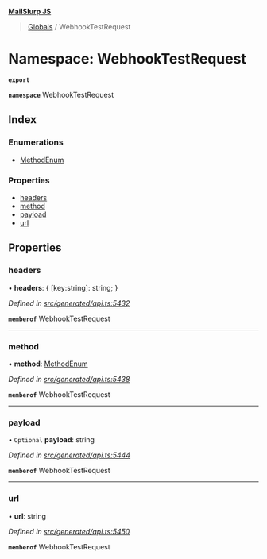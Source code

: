 **[MailSlurp JS](../README.md)**

> [Globals](../README.md) / WebhookTestRequest

# Namespace: WebhookTestRequest

**`export`** 

**`namespace`** WebhookTestRequest

## Index

### Enumerations

* [MethodEnum](../enums/webhooktestrequest.methodenum.md)

### Properties

* [headers](webhooktestrequest.md#headers)
* [method](webhooktestrequest.md#method)
* [payload](webhooktestrequest.md#payload)
* [url](webhooktestrequest.md#url)

## Properties

### headers

•  **headers**: { [key:string]: string;  }

*Defined in [src/generated/api.ts:5432](https://github.com/mailslurp/mailslurp-client/blob/a8663d0/src/generated/api.ts#L5432)*

**`memberof`** WebhookTestRequest

___

### method

•  **method**: [MethodEnum](../enums/webhooktestrequest.methodenum.md)

*Defined in [src/generated/api.ts:5438](https://github.com/mailslurp/mailslurp-client/blob/a8663d0/src/generated/api.ts#L5438)*

**`memberof`** WebhookTestRequest

___

### payload

• `Optional` **payload**: string

*Defined in [src/generated/api.ts:5444](https://github.com/mailslurp/mailslurp-client/blob/a8663d0/src/generated/api.ts#L5444)*

**`memberof`** WebhookTestRequest

___

### url

•  **url**: string

*Defined in [src/generated/api.ts:5450](https://github.com/mailslurp/mailslurp-client/blob/a8663d0/src/generated/api.ts#L5450)*

**`memberof`** WebhookTestRequest

